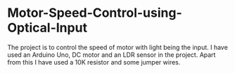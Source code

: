 # Motor-Speed-Control-using-Optical-Input
The project is to control the speed of motor with light being the input.
I have used an Arduino Uno, DC motor and an LDR sensor in the project.
Apart from this I have used a 10K resistor and some jumper wires.
